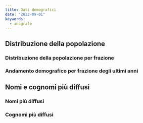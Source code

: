 ```yaml
---
title: Dati demografici
date: "2022-09-01"
keywords:
  - anagrafe
---
```


<script>
  import SunburstPopolazione from "../data/demografia/SunburstPopolazione.svelte";
  import AndamentoPopolazione from "../data/demografia/AndamentoPopolazione.svelte";
  import TabellaNomi from "../data/demografia/TabellaNomi.svelte";
  import TabellaCognomi from "../data/demografia/TabellaCognomi.svelte";
</script>

## Distribuzione della popolazione

### Distribuzione della popolazione per frazione

<SunburstPopolazione />

### Andamento demografico per frazione degli ultimi anni

<AndamentoPopolazione />

## Nomi e cognomi più diffusi

### Nomi più diffusi

<TabellaNomi />

### Cognomi più diffusi

<TabellaCognomi />